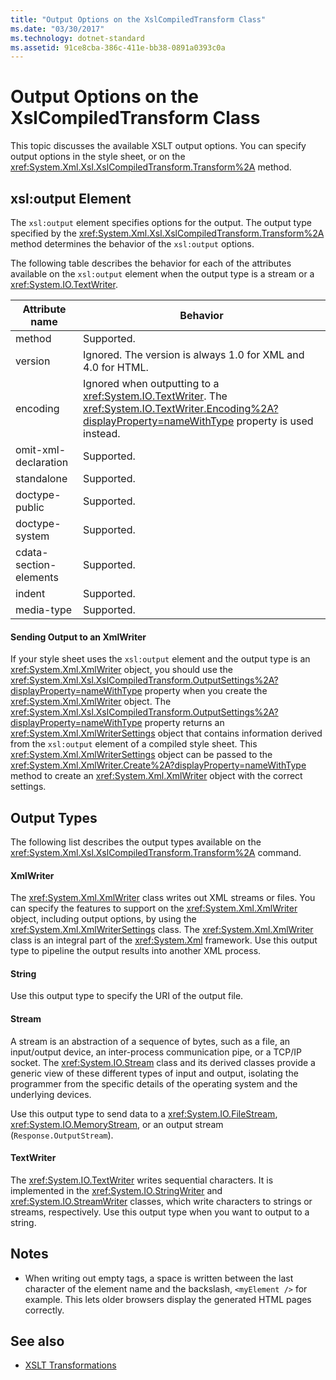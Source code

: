```yaml
---
title: "Output Options on the XslCompiledTransform Class"
ms.date: "03/30/2017"
ms.technology: dotnet-standard
ms.assetid: 91ce8cba-386c-411e-bb38-0891a0393c0a
---
```

# Output Options on the XslCompiledTransform Class
This topic discusses the available XSLT output options. You can specify output options in the style sheet, or on the <xref:System.Xml.Xsl.XslCompiledTransform.Transform%2A> method.  
  
## xsl:output Element  
 The `xsl:output` element specifies options for the output. The output type specified by the <xref:System.Xml.Xsl.XslCompiledTransform.Transform%2A> method determines the behavior of the `xsl:output` options.  
  
 The following table describes the behavior for each of the attributes available on the `xsl:output` element when the output type is a stream or a <xref:System.IO.TextWriter>.  
  
|Attribute name|Behavior|  
|--------------------|--------------|  
|method|Supported.|  
|version|Ignored. The version is always 1.0 for XML and 4.0 for HTML.|  
|encoding|Ignored when outputting to a <xref:System.IO.TextWriter>. The <xref:System.IO.TextWriter.Encoding%2A?displayProperty=nameWithType> property is used instead.|  
|omit-xml-declaration|Supported.|  
|standalone|Supported.|  
|doctype-public|Supported.|  
|doctype-system|Supported.|  
|cdata-section-elements|Supported.|  
|indent|Supported.|  
|media-type|Supported.|  
  
#### Sending Output to an XmlWriter  
 If your style sheet uses the `xsl:output` element and the output type is an <xref:System.Xml.XmlWriter> object, you should use the <xref:System.Xml.Xsl.XslCompiledTransform.OutputSettings%2A?displayProperty=nameWithType> property when you create the <xref:System.Xml.XmlWriter> object. The <xref:System.Xml.Xsl.XslCompiledTransform.OutputSettings%2A?displayProperty=nameWithType> property returns an <xref:System.Xml.XmlWriterSettings> object that contains information derived from the `xsl:output` element of a compiled style sheet. This <xref:System.Xml.XmlWriterSettings> object can be passed to the <xref:System.Xml.XmlWriter.Create%2A?displayProperty=nameWithType> method to create an <xref:System.Xml.XmlWriter> object with the correct settings.  
  
## Output Types  
 The following list describes the output types available on the <xref:System.Xml.Xsl.XslCompiledTransform.Transform%2A> command.  
  
#### XmlWriter  
 The <xref:System.Xml.XmlWriter> class writes out XML streams or files. You can specify the features to support on the <xref:System.Xml.XmlWriter> object, including output options, by using the <xref:System.Xml.XmlWriterSettings> class. The <xref:System.Xml.XmlWriter> class is an integral part of the <xref:System.Xml> framework. Use this output type to pipeline the output results into another XML process.  
  
#### String  
 Use this output type to specify the URI of the output file.  
  
#### Stream  
 A stream is an abstraction of a sequence of bytes, such as a file, an input/output device, an inter-process communication pipe, or a TCP/IP socket. The <xref:System.IO.Stream> class and its derived classes provide a generic view of these different types of input and output, isolating the programmer from the specific details of the operating system and the underlying devices.  
  
 Use this output type to send data to a <xref:System.IO.FileStream>, <xref:System.IO.MemoryStream>, or an output stream (`Response.OutputStream`).  
  
#### TextWriter  
 The <xref:System.IO.TextWriter> writes sequential characters. It is implemented in the <xref:System.IO.StringWriter> and <xref:System.IO.StreamWriter> classes, which write characters to strings or streams, respectively. Use this output type when you want to output to a string.  
  
## Notes  
  
- When writing out empty tags, a space is written between the last character of the element name and the backslash, `<myElement />` for example. This lets older browsers display the generated HTML pages correctly.  
  
## See also

- [XSLT Transformations](xslt-transformations.md)
